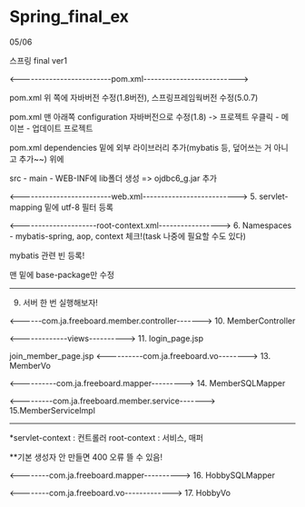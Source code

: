 # Spring_final_ex
05/06

스프링 final ver1

<-------------------------pom.xml-------------------------->

pom.xml 위 쪽에 자바버전 수정(1.8버전), 스프링프레임웍버전 수정(5.0.7)

pom.xml 맨 아래쪽 configuration 자바버전으로 수정(1.8) -> 프로젝트 우클릭 - 메이븐 - 업데이트 프로젝트

pom.xml dependencies 밑에 외부 라이브러리 추가(mybatis 등, 덮어쓰는 거 아니고 추가~~) 위에

src - main - WEB-INF에 lib폴더 생성 => ojdbc6_g.jar 추가

<-------------------------web.xml-------------------------->
5. servlet-mapping 밑에 utf-8 필터 등록

<---------------------root-context.xml----------------->
6. Namespaces - mybatis-spring, aop, context 체크!(task 나중에 필요할 수도 있다)

mybatis 관련 빈 등록!

맨 밑에 base-package만 수정

------------
9. 서버 한 번 실행해보자! 

<------com.ja.freeboard.member.controller------->
10. MemberController

<-------------views---------->
11. login_page.jsp

join_member_page.jsp
<----------com.ja.freeboard.vo-------->
13. MemberVo

<----------com.ja.freeboard.mapper--------->
14. MemberSQLMapper

<---------com.ja.freeboard.member.service------->
15.MemberServiceImpl

-------------
*servlet-context : 컨트롤러 root-context : 서비스, 매퍼

**기본 생성자 안 만들면 400 오류 뜰 수 있음!

<--------com.ja.freeboard.mapper---------->
16. HobbySQLMapper

<--------com.ja.freeboard.vo------------->
17. HobbyVo
